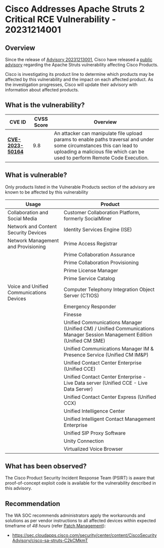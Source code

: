 # Cisco Addresses Apache Struts 2 Critical RCE Vulnerability - 20231214001

## Overview

Since the release of [Advisory 20231213001](https://soc.cyber.wa.gov.au//advisories/20231213001-Apache-Struts-2-crit-vuln/), Cisco have released a [public advisory](https://sec.cloudapps.cisco.com/security/center/content/CiscoSecurityAdvisory/cisco-sa-struts-C2kCMkmT) regarding the Apache Struts vulnerability affecting Cisco Products.

Cisco is investigating its product line to determine which products may be affected by this vulnerability and the impact on each affected product. As the investigation progresses, Cisco will update their advisory with information about affected products.


## What is the vulnerability?

| CVE ID | CVSS Score | Overview 
| --- | --- | --- |
| [**CVE-2023-50164**](https://nvd.nist.gov/vuln/detail/CVE-2023-50164) | 9.8 | An attacker can manipulate file upload params to enable paths traversal and under some circumstances this can lead to uploading a malicious file which can be used to perform Remote Code Execution. |


## What is vulnerable?

Only products listed in the Vulnerable Products section of the advisory are known to be affected by this vulnerability

| Usage | Product |
| --- | --- |
| Collaboration and Social Media | Customer Collaboration Platform, formerly SocialMiner |
| Network and Content Security Devices | Identity Services Engine (ISE) |
| Network Management and Provisioning | Prime Access Registrar |
|  | Prime Collaboration Assurance |
|  | Prime Collaboration Provisioning |
|  | Prime License Manager |
|  | Prime Service Catalog |
|  Voice and Unified Communications Devices | Computer Telephony Integration Object Server (CTIOS) |
|  | Emergency Responder |
|  | Finesse |
|  | Unified Communications Manager (Unified CM) / Unified Communications Manager Session Management Edition (Unified CM SME) |
|  | Unified Communications Manager IM & Presence Service (Unified CM IM&P) |
|  | Unified Contact Center Enterprise (Unified CCE) |
|  | Unified Contact Center Enterprise - Live Data server (Unified CCE - Live Data Server) |
|  | Unified Contact Center Express (Unified CCX) |
|  | Unified Intelligence Center |
|  | Unified Intelligent Contact Management Enterprise |
|  | Unified SIP Proxy Software |
|  | Unity Connection |
|  | Virtualized Voice Browser |

## What has been observed?

The Cisco Product Security Incident Response Team (PSIRT) is aware that proof-of-concept exploit code is available for the vulnerability described in this advisory.


## Recommendation

The WA SOC recommends administrators apply the workarounds and solutions as per vendor instructions to all affected devices within expected timeframe of *48 hours* (refer [Patch Management](../guidelines/patch-management.md)):

- <https://sec.cloudapps.cisco.com/security/center/content/CiscoSecurityAdvisory/cisco-sa-struts-C2kCMkmT>
